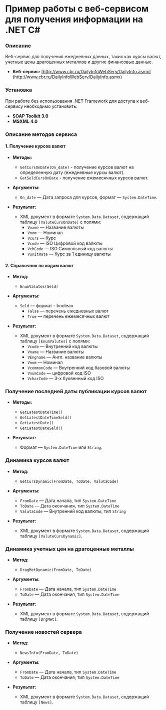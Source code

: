 # Пример работы с веб-сервисом для получения информации на .NET C#

### Описание

Веб-сервис для получения ежедневных данных, таких как курсы валют, учетные цены драгоценных металлов и другие финансовые данные.

- **Веб-сервис:** [http://www.cbr.ru/DailyInfoWebServ/DailyInfo.asmx](http://www.cbr.ru/DailyInfoWebServ/DailyInfo.asmx)

### Установка

При работе без использования .NET Framework для доступа к веб-сервису необходимо установить:

- **SOAP Toolkit 3.0**
- **MSXML 4.0**

### Описание методов сервиса

#### 1. Получение курсов валют

- **Методы:**
  - `GetCursOnDate(On_date)` - получение курсов валют на определенную дату (ежедневные курсы валют).
  - `GetSeldCursOnDate` - получение ежемесячных курсов валют.

- **Аргументы:**
  - `On_date` — Дата запроса для курсов, формат — `System.DateTime`.

- **Результат:**
  - XML документ в формате `System.Data.Dataset`, содержащий таблицу `[ValuteCursOnDate]` с полями:
    - `Vname` — Название валюты
    - `Vnom` — Номинал
    - `Vcurs` — Курс
    - `Vcode` — ISO Цифровой код валюты
    - `VchCode` — ISO Символьный код валюты
    - `VunitRate` — Курс за 1 единицу валюты

#### 2. Справочник по кодам валют

- **Метод:**
  - `EnumValutes(Seld)`

- **Аргументы:**
  - `Seld` — формат - boolean
    - `False` — перечень ежедневных валют
    - `True` — перечень ежемесячных валют

- **Результат:**
  - XML документ в формате `System.Data.Dataset`, содержащий таблицу `[EnumValutes]` с полями:
    - `Vcode` — Внутренний код валюты
    - `Vname` — Название валюты
    - `VEngname` — Англ. название валюты
    - `Vnom` — Номинал
    - `VcommonCode` — Внутренний код базовой валюты
    - `VnumCode` — цифровой код ISO
    - `VcharCode` — 3-х буквенный код ISO

### Получение последней даты публикации курсов валют

- **Методы:**
  - `GetLatestDateTime()`
  - `GetLatestDateTimeSeld()`
  - `GetLatestDate()`
  - `GetLatestDateSeld()`

- **Результат:**
  - Формат — `System.DateTime` или `String`.

### Динамика курсов валют

- **Метод:**
  - `GetCursDynamic(FromDate, ToDate, ValutaCode)`

- **Аргументы:**
  - `FromDate` — Дата начала, тип `System.DateTime`
  - `ToDate` — Дата окончания, тип `System.DateTime`
  - `ValutaCode` — Внутренний код валюты, тип `String`

- **Результат:**
  - XML документ в формате `System.Data.Dataset`, содержащий таблицу `[ValuteCursDynamic]`.

### Динамика учетных цен на драгоценные металлы

- **Метод:**
  - `DragMetDynamic(FromDate, ToDate)`

- **Аргументы:**
  - `FromDate` — Дата начала, тип `System.DateTime`
  - `ToDate` — Дата окончания, тип `System.DateTime`

- **Результат:**
  - XML документ в формате `System.Data.Dataset`, содержащий таблицу `[DrgMet]`.

### Получение новостей сервера

- **Метод:**
  - `NewsInfo(FromDate, ToDate)`

- **Аргументы:**
  - `FromDate` — Дата начала, тип `System.DateTime`
  - `ToDate` — Дата окончания, тип `System.DateTime`

- **Результат:**
  - XML документ в формате `System.Data.Dataset`, содержащий таблицу `[News]`.
